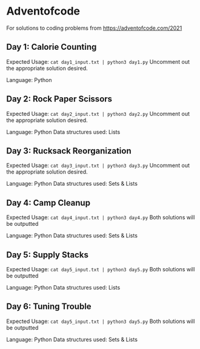 # Adventofcode

For solutions to coding problems from https://adventofcode.com/2021

## Day 1: Calorie Counting

Expected Usage:
`cat day1_input.txt | python3 day1.py`
Uncomment out the appropriate solution desired.

Language: Python

## Day 2: Rock Paper Scissors

Expected Usage:
`cat day2_input.txt | python3 day2.py`
Uncomment out the appropriate solution desired.

Language: Python
Data structures used: Lists

## Day 3: Rucksack Reorganization

Expected Usage:
`cat day3_input.txt | python3 day3.py`
Uncomment out the appropriate solution desired.

Language: Python
Data structures used: Sets & Lists

## Day 4: Camp Cleanup

Expected Usage:
`cat day4_input.txt | python3 day4.py`
Both solutions will be outputted

Language: Python
Data structures used: Sets & Lists
## Day 5: Supply Stacks

Expected Usage:
`cat day5_input.txt | python3 day5.py`
Both solutions will be outputted

Language: Python
Data structures used: Lists
## Day 6: Tuning Trouble

Expected Usage:
`cat day5_input.txt | python3 day5.py`
Both solutions will be outputted

Language: Python
Data structures used: Sets & Lists



